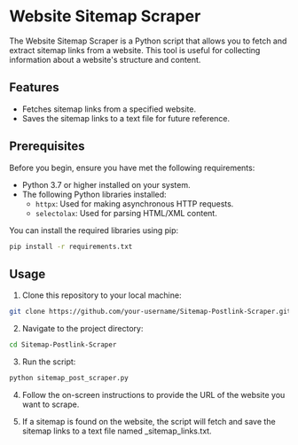# Website Sitemap Scraper

The Website Sitemap Scraper is a Python script that allows you to fetch and extract sitemap links from a website. This tool is useful for collecting information about a website's structure and content.

## Features

- Fetches sitemap links from a specified website.
- Saves the sitemap links to a text file for future reference.

## Prerequisites

Before you begin, ensure you have met the following requirements:

- Python 3.7 or higher installed on your system.
- The following Python libraries installed:
  - `httpx`: Used for making asynchronous HTTP requests.
  - `selectolax`: Used for parsing HTML/XML content.
  
You can install the required libraries using pip:

```bash
pip install -r requirements.txt
```

## Usage
1. Clone this repository to your local machine:


```bash
git clone https://github.com/your-username/Sitemap-Postlink-Scraper.git
```


2. Navigate to the project directory:

```bash
cd Sitemap-Postlink-Scraper
```


3. Run the script:


```bash
python sitemap_post_scraper.py
```


4. Follow the on-screen instructions to provide the URL of the website you want to scrape.

5. If a sitemap is found on the website, the script will fetch and save the sitemap links to a text file named <website-name>_sitemap_links.txt.









